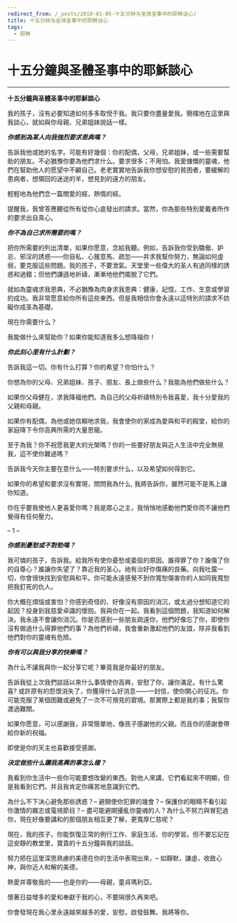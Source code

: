 ```yaml
---
redirect_from: /_posts/2010-01-05-十五分钟与圣体圣事中的耶稣谈心/
title: 十五分钟与圣体圣事中的耶稣谈心
tags:
  - 耶稣
---
```


# 十五分鐘與圣體圣事中的耶穌談心

---------------

**十五分鐘與圣體圣事中的耶穌談心**

我的孩子，沒有必要知道如何多多取悅于我。我只要你盡量愛我。簡樸地在這里與我談心，就如與你母親、兄弟姐妹說話一樣。

***你感到為某人向我強烈要求恩典嗎？***

告訴我他或她的名字。可能有好幾個：你的配偶，父母，兄弟姐妹，或一些需要幫助的朋友。不必猶豫你要為他們求什么。要求很多；不用怕。我愛慷慨的靈魂，他們在幫助他人的愿望中不顧自己。老老實實地告訴我你想安慰的貧困者，要緩解的患病者，想領回的迷途的羊，想見到的遠方的朋友。

輕輕地為他們念一篇關愛的經，熱情的經。

提醒我，我曾答應聽從所有從你心底發出的請求。當然，你為那些特別愛戴者所作的要求出自真心。

***你不為自己求所需要的嗎？***

把你所需要的列出清單，如果你愿意，念給我聽。例如，告訴我你受到驕傲、妒忌、邪淫的誘惑——你自私、心猨意馬、疏忽——并求我幫你努力，無論如何虛弱，要克服這些問題。我的孩子，不要泄氣。天堂里一些偉大的圣人有過同樣的誘惑和過錯；但他們謙遜地祈禱，漸漸地他們擺脫了它們。

就如為靈魂求我恩典，不必猶豫為肉身求我恩典：健康，記憶，工作、生意或學習的成功。我非常愿意給你所有這些東西。但是我相信你會永遠以這特別的請求不妨礙你成圣為基礎。

現在你需要什么？

我能做什么來幫助你？如果你能知道我多么想降福你！

***你此刻心里有什么計劃？***

告訴我這一切。你有什么打算？你的希望？你怕什么？

你想為你的父母、兄弟姐妹、孩子、朋友、長上做些什么？我能為他們做些什么？

如果你父母健在，求我降福他們。為自己的父母祈禱特別令我喜愛，我十分愛我的父親和母親。

如果你有配偶，為他或她信賴地求我，我會使你的家成為愛與和平的殿堂，給你的家庭降下令你高興所需的大量恩寵。

至于為我？你不祝愿我更大的光榮嗎？你的一些要好朋友與近人生活中完全無視我，這不使你難過嗎？

告訴我今天你主要在意什么——特別要求什么，以及希望如何得到它。

如果你的希望和要求沒有實現，問問我為什么, 我將告訴你，雖然可能不是馬上讓你知道。

你在乎要我使他人更喜愛你嗎？我是眾心之主，我悄悄地感動他們愛你而不讓他們覺得有任何壓力。

– 1 –

***你感到憂愁或不對勁嗎？***

我可憐的孩子，告訴我。給我所有使你憂愁或委屈的原因。誰得罪了你？誰傷了你的自尊心？誰讓你失望了？靠近我的圣心。祂有治好你傷痛的良藥。向我吐露一切，你會很快找到安慰與和平。你可能永遠感覺不到你寬恕傷害你的人如同我寬恕把我釘死的仇人。

你大概在煩惱或害怕？你感到奇怪的、好像沒有原因的消沉，或太過分想知道它的起因？投身到我慈愛卓識的懷抱。我與你在一起。我看到這個問題，我知道如何解決。我永遠不會讓你消沉。你是否感到一些朋友疏遠你，他們好像忘了你，即使你沒有做過什么得罪他們的事？為他們祈禱，我會重新激起他們的友誼，除非我看到他們對你的靈魂有危險。

***你有可以與我分享的快樂嗎？***

為什么不讓我與你一起分享它呢？畢竟我是你最好的朋友。

告訴我從上次我們談話以來什么事情使你高興，安慰了你，讓你滿足。有什么驚喜? 或許原有的怨恨消失了，你獲得什么好消息——一封信，使你開心的征兆。你可能克服了某個困難或避免了一次不可預見的宭境。那實際上都是我的事；我幫你渡過難關。

如果你愿意，可以感謝我，非常簡單地，像孩子感謝他的父親。而且你的感謝會帶給你新的祝福。

即使是你的天主也喜歡接受感謝。

***決定做些什么讓我高興的事怎么樣？***

我看到你生活中一些你可能要想改變的東西。對他人來講，它們看起來不明顯，但是我看到它們，并且我肯定你痛苦地意識到它們。

為什么不下決心避免那些誘惑？– 避開使你犯罪的幾會？– 保護你的眼睛不看引起你激情的雜志或電視節目？– 盡可能避開擾亂你靈魂的人？為什么不努力與冒犯過你，現在好像要講和的那個朋友相互更了解，更寬厚仁慈呢？

現在，我的孩子，你能恢復正常的例行工作、家庭生活、你的學習。但不要忘記在這安靜的教堂里，寶貴的十五分鐘與我的談話。

努力把在這里深思熟慮的美德在你的生活中表現出來，– 如靜默，謙虛，收斂心神，與你近人和解的美德。

熱愛并尊敬我的——也是你的——母親，童貞瑪利亞。

懷著日益增多的愛和奉獻于我的心，不要隔很久再來吧。

你會發現在我心里永遠越來越多的愛，安慰，啟發鼓舞。我將等你。
